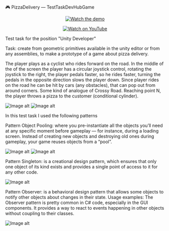 🎮 PizzaDelivery — TestTaskDevHubGame
<p align="center"> <a href="https://www.youtube.com/watch?v=MobLlsnx6Xg&t=13s" target="_blank"> <img src="https://img.youtube.com/vi/MobLlsnx6Xg/0.jpg" alt="Watch the demo" /> </a> </p> <p align="center"> <a href="https://www.youtube.com/watch?v=4GVzAM5tUFs&t=13s" target="_blank"> <img src="https://img.shields.io/badge/Watch%20on-YouTube-FF0000?style=for-the-badge&logo=youtube&logoColor=white" alt="Watch on YouTube" /> </a> </p>

Test task for the position
"Unity Developer"

Task: create from geometric primitives available in the
unity editor or from any assemblies, to make a prototype of a game about
pizza delivery.

The player plays as a cyclist who rides forward on the road. In the middle of the
of the screen the player has a circular joystick control, rotating the joystick
to the right, the player pedals faster, so he rides faster,
turning the pedals in the opposite direction slows the player down. Since
player rides on the road he can be hit by cars (any obstacles),
that can pop out from around corners. Some kind of analogue of Crossy Road.
Reaching point N, the player throws a pizza to the customer (conditional
cylinder).

![Image alt](https://github.com/SinlessDevil/Test_task_PizzaDelivery/blob/main/ScreenShots/GamePlay_PizzaDelivery_1.png)
![Image alt](https://github.com/SinlessDevil/Test_task_PizzaDelivery/blob/main/ScreenShots/GamePlay_PizzaDelivery_2.png)

In this test task I used the following patterns

Pattern Object Pooling: where you pre-instantiate all the objects you’ll need at any specific moment before gameplay — for instance, 
during a loading screen. Instead of creating new objects and destroying old ones during gameplay, your game reuses objects from a “pool”.

![Image alt](https://github.com/SinlessDevil/Test_task_PizzaDelivery/blob/main/ScreenShots/Pool_Mono_Task_PizzaDeviler.png)
![Image alt](https://github.com/SinlessDevil/Test_task_PizzaDelivery/blob/main/ScreenShots/Pool_Mono_Task_PizzaDeviler_1.png)

Pattern Singleton: is a creational design pattern, 
which ensures that only one object of its kind exists and provides a single point of access to it for any other code.

![Image alt](https://github.com/SinlessDevil/Test_task_PizzaDelivery/blob/main/ScreenShots/Singletone_Task_PizzaDeviler.png)

Pattern Observer: is a behavioral design pattern that allows some objects to notify other objects about changes in their state.
Usage examples: The Observer pattern is pretty common in C# code, especially in the GUI components. It provides a way to react 
to events happening in other objects without coupling to their classes.

![Image alt](https://github.com/SinlessDevil/Test_task_PizzaDelivery/blob/main/ScreenShots/Observer_Task_PizzaDeviler.png)
